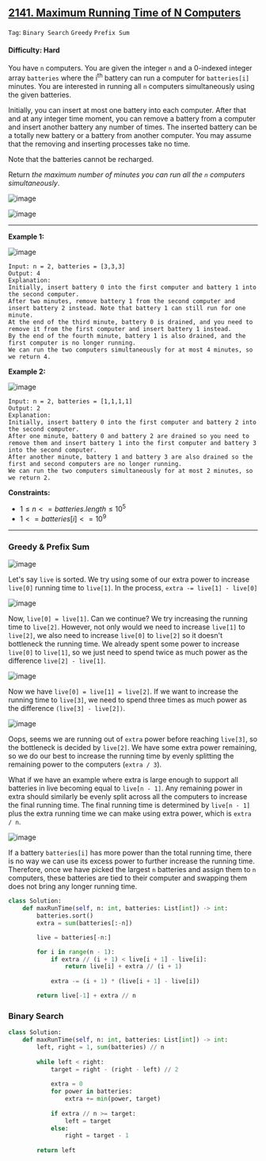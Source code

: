 ## [2141. Maximum Running Time of N Computers](https://leetcode.com/problems/maximum-running-time-of-n-computers/)

```Tag```: ```Binary Search``` ```Greedy``` ```Prefix Sum```

#### Difficulty: Hard

You have ```n``` computers. You are given the integer ```n``` and a 0-indexed integer array ```batteries``` where the i<sup>th</sup> battery can run a computer for ```batteries[i]``` minutes. You are interested in running all ```n``` computers simultaneously using the given batteries.

Initially, you can insert at most one battery into each computer. After that and at any integer time moment, you can remove a battery from a computer and insert another battery any number of times. The inserted battery can be a totally new battery or a battery from another computer. You may assume that the removing and inserting processes take no time.

Note that the batteries cannot be recharged.

Return _the maximum number of minutes you can run all the ```n``` computers simultaneously_.

![image](https://github.com/quananhle/Python/assets/35042430/bcc51552-39c4-4f50-8237-4017670837fa)

![image](https://github.com/quananhle/Python/assets/35042430/5ed1a48f-bd35-4098-9aea-72101422587f)

---

__Example 1:__

![image](https://assets.leetcode.com/uploads/2022/01/06/example1-fit.png)
```
Input: n = 2, batteries = [3,3,3]
Output: 4
Explanation: 
Initially, insert battery 0 into the first computer and battery 1 into the second computer.
After two minutes, remove battery 1 from the second computer and insert battery 2 instead. Note that battery 1 can still run for one minute.
At the end of the third minute, battery 0 is drained, and you need to remove it from the first computer and insert battery 1 instead.
By the end of the fourth minute, battery 1 is also drained, and the first computer is no longer running.
We can run the two computers simultaneously for at most 4 minutes, so we return 4.
```

__Example 2:__

![image](https://assets.leetcode.com/uploads/2022/01/06/example2.png)

```
Input: n = 2, batteries = [1,1,1,1]
Output: 2
Explanation: 
Initially, insert battery 0 into the first computer and battery 2 into the second computer. 
After one minute, battery 0 and battery 2 are drained so you need to remove them and insert battery 1 into the first computer and battery 3 into the second computer. 
After another minute, battery 1 and battery 3 are also drained so the first and second computers are no longer running.
We can run the two computers simultaneously for at most 2 minutes, so we return 2.
```

__Constraints:__

- $1 \le n <= batteries.length \le 10^{5}$
- $1 <= batteries[i] <= 10^{9}$

---

### Greedy & Prefix Sum

![image](https://leetcode.com/problems/maximum-running-time-of-n-computers/Figures/2141/n5.png)

Let's say ```live``` is sorted. We try using some of our extra power to increase ```live[0]``` running time to ```live[1]```. In the process, ```extra -= live[1] - live[0]```

![image](https://leetcode.com/problems/maximum-running-time-of-n-computers/Figures/2141/n6.png)

Now, ```live[0] = live[1]```. Can we continue? We try increasing the running time to ```live[2]```. However, not only would we need to increase ```live[1]``` to ```live[2]```, we also need to increase ```live[0]``` to ```live[2]``` so it doesn't bottleneck the running time. We already spent some power to increase ```live[0]``` to ```live[1]```, so we just need to spend twice as much power as the difference ```live[2] - live[1]```.

![image](https://leetcode.com/problems/maximum-running-time-of-n-computers/Figures/2141/n70.png)

Now we have ```live[0] = live[1] = live[2]```. If we want to increase the running time to ```live[3]```, we need to spend three times as much power as the difference ```(live[3] - live[2])```.

![image](https://leetcode.com/problems/maximum-running-time-of-n-computers/Figures/2141/n71.png)

Oops, seems we are running out of ```extra``` power before reaching ```live[3]```, so the bottleneck is decided by ```live[2]```. We have some extra power remaining, so we do our best to increase the running time by evenly splitting the remaining power to the computers (```extra / 3```).

What if we have an example where extra is large enough to support all batteries in live becoming equal to ```live[n - 1]```. Any remaining power in extra should similarly be evenly split across all the computers to increase the final running time. The final running time is determined by ```live[n - 1]``` plus the extra running time we can make using extra power, which is ```extra / n```.

![image](https://leetcode.com/problems/maximum-running-time-of-n-computers/Figures/2141/n8.png)

If a battery ```batteries[i]``` has more power than the total running time, there is no way we can use its excess power to further increase the running time. Therefore, once we have picked the largest ```n``` batteries and assign them to ```n``` computers, these batteries are tied to their computer and swapping them does not bring any longer running time.

```Python
class Solution:
    def maxRunTime(self, n: int, batteries: List[int]) -> int:
        batteries.sort()
        extra = sum(batteries[:-n])

        live = batteries[-n:]

        for i in range(n - 1):
            if extra // (i + 1) < live[i + 1] - live[i]:
                return live[i] + extra // (i + 1)
            
            extra -= (i + 1) * (live[i + 1] - live[i])

        return live[-1] + extra // n
```

### Binary Search

```Python
class Solution:
    def maxRunTime(self, n: int, batteries: List[int]) -> int:
        left, right = 1, sum(batteries) // n
        
        while left < right:
            target = right - (right - left) // 2
            
            extra = 0
            for power in batteries:
                extra += min(power, target)
            
            if extra // n >= target:
                left = target
            else:
                right = target - 1
        
        return left
```
